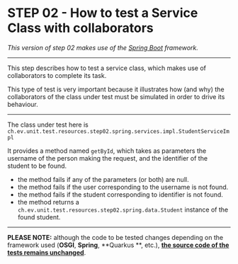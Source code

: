 # STEP 02 - How to test a Service Class with collaborators

_This version of step 02 makes use of the [Spring Boot](https://spring.io/projects/spring-boot) framework._

---

This step describes how to test a service class, which makes use of collaborators to complete its task.

This type of test is very important because it illustrates how (and why) the collaborators of the class under test must
be simulated in order to drive its behaviour.

---

The class under test here is `ch.ev.unit.test.resources.step02.spring.services.impl.StudentServiceImpl`

It provides a method named `getById`, which takes as parameters the username of the person making the request, and the
identifier of the student to be found.

- the method fails if any of the parameters (or both) are null.
- the method fails if the user corresponding to the username is not found.
- the method fails if the student corresponding to identifier is not found.
- the method returns a `ch.ev.unit.test.resources.step02.spring.data.Student` instance of the found student.

---

**PLEASE NOTE:** although the code to be tested changes depending on the framework used (**OSGI**, **Spring**, **Quarkus
**, etc.),
**<ins>the source code of the tests remains unchanged</ins>**.
